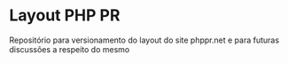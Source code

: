 Layout PHP PR
================


Repositório para versionamento do layout do site phppr.net 
e para futuras discussões a respeito do mesmo


